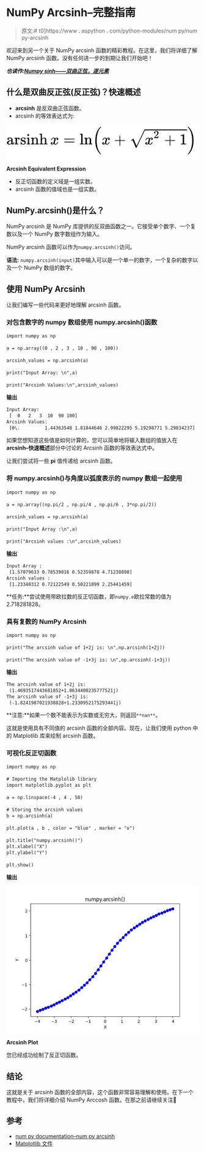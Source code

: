 # NumPy Arcsinh–完整指南

> 原文:# t0]https://www . aspython . com/python-modules/num py/num py-arcsinh

欢迎来到另一个关于 NumPy arcsinh 函数的精彩教程。在这里，我们将详细了解 NumPy arcsinh 函数。没有任何进一步的到期让我们开始吧！

***也读作:[Numpy sinh——双曲正弦，逐元素](https://www.askpython.com/python-modules/numpy/numpy-sinh-hyperbolic-sine)***

## 什么是双曲反正弦(反正弦)？快速概述

*   **arcsinh** 是反双曲正弦函数。
*   arcsinh 的等效表达式为:

![Arcsinh Equivalent Expression](img/0120ec984f570fd6be48cbc390e442b4.png)

**Arcsinh Equivalent Expression**

*   反正切函数的定义域是一组实数。
*   arcsinh 函数的值域也是一组实数。

## NumPy.arcsinh()是什么？

NumPy arcsinh 是 NumPy 库提供的反双曲函数之一。它接受单个数字、一个复数以及一个 NumPy 数字数组作为输入。

NumPy arcsinh 函数可以作为`numpy.arcsinh()`访问。

**语法:** `numpy.arcsinh(input)`其中输入可以是一个单一的数字，一个复杂的数字以及一个 NumPy 数组的数字。

## 使用 NumPy Arcsinh

让我们编写一些代码来更好地理解 arcsinh 函数。

### 对包含数字的 numpy 数组使用 numpy.arcsinh()函数

```
import numpy as np

a = np.array((0 , 2 , 3 , 10 , 90 , 100))

arcsinh_values = np.arcsinh(a)

print("Input Array: \n",a)

print("Arcsinh Values:\n",arcsinh_values)

```

**输出**

```
Input Array: 
 [  0   2   3  10  90 100]
Arcsinh Values:
 [0\.         1.44363548 1.81844646 2.99822295 5.19298771 5.29834237]

```

如果您想知道这些值是如何计算的，您可以简单地将输入数组的值放入在**arcsinh–快速概述**部分中讨论的 Arcsinh 函数的等效表达式中。

让我们尝试将一些 **pi** 值传递给 arcsinh 函数。

### 将 numpy.arcsinh()与角度以弧度表示的 numpy 数组一起使用

```
import numpy as np

a = np.array((np.pi/2 , np.pi/4 , np.pi/6 , 3*np.pi/2))

arcsinh_values = np.arcsinh(a)

print("Input Array :\n",a)

print("Arcsinh values :\n",arcsinh_values)

```

**输出**

```
Input Array :
 [1.57079633 0.78539816 0.52359878 4.71238898]
Arcsinh values :
 [1.23340312 0.72122549 0.50221899 2.25441459]

```

**任务:**尝试使用带欧拉数的反正切函数，即`numpy.e`欧拉常数的值为 2.718281828。

### 具有复数的 NumPy Arcsinh

```
import numpy as np

print("The arcsinh value of 1+2j is: \n",np.arcsinh(1+2j))

print("The arcsinh value of -1+3j is: \n",np.arcsinh(-1+3j))

```

**输出**

```
The arcsinh value of 1+2j is: 
 (1.4693517443681852+1.0634400235777521j)
The arcsinh value of -1+3j is:
 (-1.8241987021938828+1.2330952175293441j)

```

**注意:**如果一个数不能表示为实数或无穷大，则返回`**nan**`。

这就是使用具有不同值的 arcsinh 函数的全部内容。现在，让我们使用 python 中的 Matplotlib 库来绘制 arcsinh 函数。

### 可视化反正切函数

```
import numpy as np

# Importing the Matplolib library
import matplotlib.pyplot as plt

a = np.linspace(-4 , 4 , 50)

# Storing the arcsinh values
b = np.arcsinh(a)

plt.plot(a , b , color = "blue" , marker = "o")

plt.title("numpy.arcsinh()")
plt.xlabel("X")
plt.ylabel("Y")

plt.show()

```

**输出**

![Arcsinh Plot](img/b7f7484da618b735fd300e8a24cc5bd8.png)

**Arcsinh Plot**

您已经成功绘制了反正切函数。

## 结论

这就是关于 arcsinh 函数的全部内容，这个函数非常容易理解和使用。在下一个教程中，我们将详细介绍 NumPy Arccosh 函数。在那之前请继续关注🙂

## 参考

*   [num py documentation–num py arcsinh](https://numpy.org/doc/stable/reference/generated/numpy.arcsinh.html#numpy.arcsinh)
*   [Matplotlib 文件](https://matplotlib.org/)